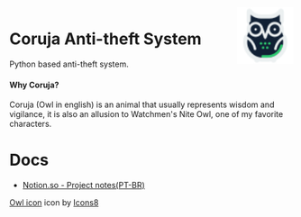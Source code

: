 <img src="/assets/icons8-owl-64.png" alt="Coruja Icon" width="100px" align="right">


# Coruja Anti-theft System
Python based anti-theft system.

#### Why Coruja?

Coruja (Owl in english) is an animal that usually represents wisdom and vigilance, it is also an allusion to Watchmen's Nite Owl, one of my favorite characters. 

# Docs

 - [Notion.so - Project notes(PT-BR)](https://www.notion.so/luizfpq/Coruja-6774887279bb40189a4bf4e17f971fe9)


<a target="_blank" href="https://icons8.com/icons/set/owl--v2">Owl icon</a> icon by <a target="_blank" href="https://icons8.com">Icons8</a>